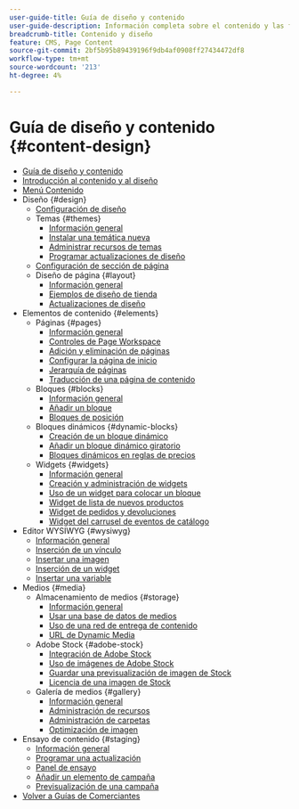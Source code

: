 ```yaml
---
user-guide-title: Guía de diseño y contenido
user-guide-description: Información completa sobre el contenido y las funciones de diseño para administradores de Adobe Commerce y Magento Open Source, y especialistas en marketing por correo electrónico.
breadcrumb-title: Contenido y diseño
feature: CMS, Page Content
source-git-commit: 2bf5b95b89439196f9db4af0908ff27434472df8
workflow-type: tm+mt
source-wordcount: '213'
ht-degree: 4%

---
```



# Guía de diseño y contenido {#content-design}

- [Guía de diseño y contenido](guide-overview.md)
- [Introducción al contenido y al diseño](introduction.md)
- [Menú Contenido](content-menu.md)
- Diseño {#design}
   - [Configuración de diseño](configuration.md)
   - Temas {#themes}
      - [Información general](themes.md)
      - [Instalar una temática nueva](theme-install.md)
      - [Administrar recursos de temas](theme-assets.md)
      - [Programar actualizaciones de diseño](schedule.md)
   - [Configuración de sección de página](page-setup.md)
   - Diseño de página {#layout}
      - [Información general](page-layout.md)
      - [Ejemplos de diseño de tienda](page-layout-examples.md)
      - [Actualizaciones de diseño](layout-updates.md)
- Elementos de contenido {#elements}
   - Páginas {#pages}
      - [Información general](pages.md)
      - [Controles de Page Workspace](pages-workspace.md)
      - [Adición y eliminación de páginas](page-add.md)
      - [Configurar la página de inicio](page-home-new.md)
      - [Jerarquía de páginas](page-hierarchy.md)
      - [Traducción de una página de contenido](page-translate.md)
   - Bloques {#blocks}
      - [Información general](blocks.md)
      - [Añadir un bloque](block-add.md)
      - [Bloques de posición](block-position.md)
   - Bloques dinámicos {#dynamic-blocks}
      - [Creación de un bloque dinámico](dynamic-blocks.md)
      - [Añadir un bloque dinámico giratorio](dynamic-blocks-rotate.md)
      - [Bloques dinámicos en reglas de precios](dynamic-blocks-price-rules.md)
   - Widgets {#widgets}
      - [Información general](widgets.md)
      - [Creación y administración de widgets](widget-create.md)
      - [Uso de un widget para colocar un bloque](widget-static-block.md)
      - [Widget de lista de nuevos productos](widget-new-products-list.md)
      - [Widget de pedidos y devoluciones](widget-orders-returns.md)
      - [Widget del carrusel de eventos de catálogo](widget-event-carousel.md)
- Editor WYSIWYG {#wysiwyg}
   - [Información general](editor.md)
   - [Inserción de un vínculo](editor-insert-link.md)
   - [Insertar una imagen](editor-insert-image.md)
   - [Inserción de un widget](editor-widget.md)
   - [Insertar una variable](editor-insert-variable.md)
- Medios {#media}
   - Almacenamiento de medios {#storage}
      - [Información general](media-storage.md)
      - [Usar una base de datos de medios](media-storage-database.md)
      - [Uso de una red de entrega de contenido](media-storage-content-delivery-network.md)
      - [URL de Dynamic Media](catalog-urls-dynamic-media.md)
   - Adobe Stock {#adobe-stock}
      - [Integración de Adobe Stock](adobe-stock.md)
      - [Uso de imágenes de Adobe Stock](adobe-stock-manage.md)
      - [Guardar una previsualización de imagen de Stock](adobe-stock-save-preview.md)
      - [Licencia de una imagen de Stock](adobe-stock-license-image.md)
   - Galería de medios {#gallery}
      - [Información general](media-gallery.md)
      - [Administración de recursos](media-gallery-asset-management.md)
      - [Administración de carpetas](media-gallery-folder-management.md)
      - [Optimización de imagen](media-gallery-image-optimization.md)
- Ensayo de contenido {#staging}
   - [Información general](content-staging.md)
   - [Programar una actualización](content-staging-scheduled-update.md)
   - [Panel de ensayo](content-staging-dashboard.md)
   - [Añadir un elemento de campaña](content-staging-add-item.md)
   - [Previsualización de una campaña](content-staging-preview.md)
- [Volver a Guías de Comerciantes](https://experienceleague.adobe.com/en/docs/commerce-admin/user-guides/home)

